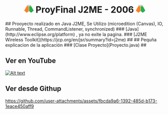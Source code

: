 <h1 align="center"> <img src="https://github.com/RicharMareno/WebAPiJavaMongoDB/blob/main/LogoSiwat.svg" width=30> ProyFinal J2ME - 2006 <img src="https://github.com/RicharMareno/WebAPiJavaMongoDB/blob/main/LogoSiwat.svg" width=30></h1>
## Prooyecto realizado en Java J2ME, Se Utilizo (microedition (Canvas), IO, Runnable, Thread,  CommandListener, synchronized) 
### [Java](http://www.eclipse.org/platform) , ya no exite la pagina.
### [J2ME Wireless Toolkit](https://jcp.org/en/jsr/summary?id=j2me)
##
## Pequña explicacion de la aplicación
### [Clase Proyecto](Proyecto.java)  
## 




## Ver en YouTube
 [![Alt text](https://img.youtube.com/vi/nVrzoEYSTFA/0.jpg)](https://www.youtube.com/watch?v=nVrzoEYSTFA)

## Ver desde Githup 
https://github.com/user-attachments/assets/fbcda9a6-1392-485d-b173-1eace450aff9



